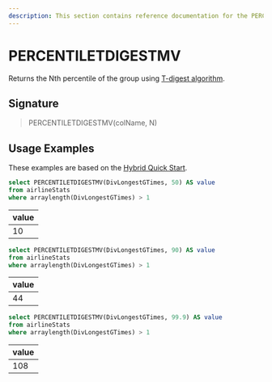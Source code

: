 ```yaml
---
description: This section contains reference documentation for the PERCENTILETDIGESTMV function.
---
```


# PERCENTILETDIGESTMV

Returns the Nth percentile of the group using [T-digest algorithm](https://raw.githubusercontent.com/tdunning/t-digest/master/docs/t-digest-paper/histo.pdf).


## Signature

> PERCENTILETDIGESTMV(colName, N)

## Usage Examples

These examples are based on the [Hybrid Quick Start](../../basics/getting-started/quick-start.md#hybrid).

```sql
select PERCENTILETDIGESTMV(DivLongestGTimes, 50) AS value
from airlineStats 
where arraylength(DivLongestGTimes) > 1
```

| value   | 
| ------------- |
| 10 | 


```sql
select PERCENTILETDIGESTMV(DivLongestGTimes, 90) AS value
from airlineStats 
where arraylength(DivLongestGTimes) > 1
```

| value   | 
| ------------- |
| 44 | 


```sql
select PERCENTILETDIGESTMV(DivLongestGTimes, 99.9) AS value
from airlineStats 
where arraylength(DivLongestGTimes) > 1
```

| value   | 
| ------------- |
| 108 | 
